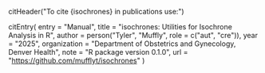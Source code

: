 citHeader("To cite {isochrones} in publications use:")

citEntry(
  entry        = "Manual",
  title        = "isochrones: Utilities for Isochrone Analysis in R",
  author       = person("Tyler", "Muffly", role = c("aut", "cre")),
  year         = "2025",
  organization = "Department of Obstetrics and Gynecology, Denver Health",
  note         = "R package version 0.1.0",
  url          = "https://github.com/mufflyt/isochrones"
)
